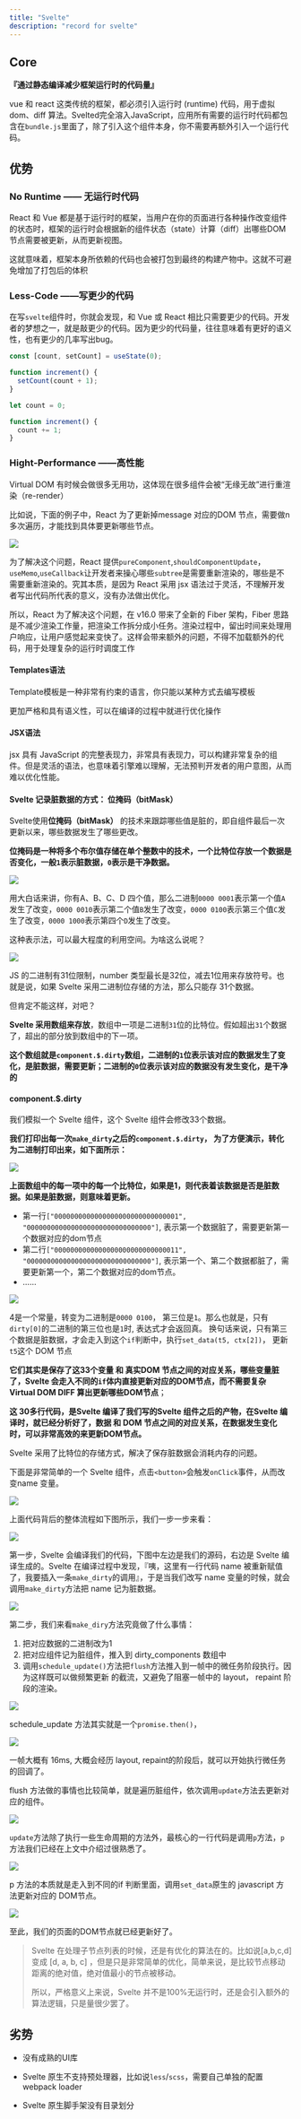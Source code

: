 ```yaml
---
title: "Svelte"
description: "record for svelte"
---
```

## Core

**『通过静态编译减少框架运行时的代码量』**

vue 和 react 这类传统的框架，都必须引入运行时 (runtime) 代码，用于虚拟dom、diff 算法。Svelted完全溶入JavaScript，应用所有需要的运行时代码都包含在`bundle.js`里面了，除了引入这个组件本身，你不需要再额外引入一个运行代码。

## 优势

### No Runtime —— 无运行时代码

React 和 Vue 都是基于运行时的框架，当用户在你的页面进行各种操作改变组件的状态时，框架的运行时会根据新的组件状态（state）计算（diff）出哪些DOM节点需要被更新，从而更新视图。

这就意味着，框架本身所依赖的代码也会被打包到最终的构建产物中。这就不可避免增加了打包后的体积

### Less-Code ——写更少的代码

在写`svelte`组件时，你就会发现，和 Vue 或 React 相比只需要更少的代码。开发者的梦想之一，就是敲更少的代码。因为更少的代码量，往往意味着有更好的语义性，也有更少的几率写出bug。

```jsx
const [count, setCount] = useState(0);

function increment() {
  setCount(count + 1);
}
```

```js
let count = 0;

function increment() {
  count += 1;
}
```

### Hight-Performance ——高性能

Virtual DOM 有时候会做很多无用功，这体现在很多组件会被“无缘无故”进行重渲染（re-render）

比如说，下面的例子中，React 为了更新掉message 对应的DOM 节点，需要做n多次遍历，才能找到具体要更新哪些节点。

![](https://pic2.zhimg.com/80/v2-c72c6248946a9ffe28acc6e7c23ab8a1_720w.webp)

为了解决这个问题，React 提供`pureComponent`,`shouldComponentUpdate`，`useMemo`,`useCallback`让开发者来操心哪些`subtree`是需要重新渲染的，哪些是不需要重新渲染的。究其本质，是因为 React 采用 jsx 语法过于灵活，不理解开发者写出代码所代表的意义，没有办法做出优化。

所以，React 为了解决这个问题，在 v16.0 带来了全新的 Fiber 架构，Fiber 思路是不减少渲染工作量，把渲染工作拆分成小任务。渲染过程中，留出时间来处理用户响应，让用户感觉起来变快了。这样会带来额外的问题，不得不加载额外的代码，用于处理复杂的运行时调度工作

#### Templates语法

Template模板是一种非常有约束的语言，你只能以某种方式去编写模板

更加严格和具有语义性，可以在编译的过程中就进行优化操作

#### JSX语法

jsx 具有 JavaScript 的完整表现力，非常具有表现力，可以构建非常复杂的组件。但是灵活的语法，也意味着引擎难以理解，无法预判开发者的用户意图，从而难以优化性能。

#### Svelte 记录脏数据的方式： 位掩码（bitMask）

Svelte使用**位掩码（bitMask）** 的技术来跟踪哪些值是脏的，即自组件最后一次更新以来，哪些数据发生了哪些更改。

**位掩码是一种将多个布尔值存储在单个整数中的技术，一个比特位存放一个数据是否变化，一般`1`表示脏数据，`0`表示是干净数据。**

![](https://pic3.zhimg.com/80/v2-129e5aac3495601794a43d3b7d301e4e_720w.webp)

用大白话来讲，你有A、B、C、D 四个值，那么二进制`0000 0001`表示第一个值`A`发生了改变，`0000 0010`表示第二个值`B`发生了改变，`0000 0100`表示第三个值`C`发生了改变，`0000 1000`表示第四个`D`发生了改变。

这种表示法，可以最大程度的利用空间。为啥这么说呢？

![](https://pic4.zhimg.com/80/v2-084851789a18de369d23a28b0a6d226b_720w.webp)

JS 的二进制有31位限制，number 类型最长是32位，减去1位用来存放符号。也就是说，如果 Svelte 采用二进制位存储的方法，那么只能存 31个数据。

但肯定不能这样，对吧？

**Svelte 采用数组来存放**，数组中一项是二进制`31`位的比特位。假如超出`31`个数据了，超出的部分放到数组中的下一项。

**这个数组就是`component.$.dirty`数组，二进制的`1`位表示该对应的数据发生了变化，是脏数据，需要更新；二进制的`0`位表示该对应的数据没有发生变化，是干净的**

#### component.$.dirty

我们模拟一个 Svelte 组件，这个 Svelte 组件会修改33个数据。

**我们打印出每一次`make_dirty`之后的`component.$.dirty`， 为了方便演示，转化为二进制打印出来，如下面所示：**

![](https://pic2.zhimg.com/80/v2-f4294b841b122f3acac671205ae365f1_720w.webp)

**上面数组中的每一项中的每一个比特位，如果是1，则代表着该数据是否是脏数据。如果是脏数据，则意味着更新。**

- 第一行`["0000000000000000000000000000001", "0000000000000000000000000000000"]`, 表示第一个数据脏了，需要更新第一个数据对应的dom节点
- 第二行`["0000000000000000000000000000011", "0000000000000000000000000000000"]`, 表示第一个、第二个数据都脏了，需要更新第一个，第二个数据对应的dom节点。
- ……

![](https://pic3.zhimg.com/80/v2-4b4c614699c06957b6cf01ea4991da96_720w.webp)

4是一个常量，转变为二进制是`0000 0100`， 第三位是`1`。那么也就是，只有`dirty[0]`的二进制的第三位也是`1`时, 表达式才会返回真。 换句话来说，只有第三个数据是脏数据，才会走入到这个`if`判断中，执行`set_data(t5, ctx[2])`， 更新`t5`这个 DOM 节点

**它们其实是保存了这33个变量 和 真实DOM 节点之间的对应关系，哪些变量脏了，Svelte 会走入不同的`if`体内直接更新对应的DOM节点，而不需要复杂 Virtual DOM DIFF 算出更新哪些DOM节点**；

**这 30多行代码，是Svelte 编译了我们写的Svelte 组件之后的产物，在Svelte 编译时，就已经分析好了，数据 和 DOM 节点之间的对应关系，在数据发生变化时，可以非常高效的来更新DOM节点。**

Svelte 采用了比特位的存储方式，解决了保存脏数据会消耗内存的问题。

下面是非常简单的一个 Svelte 组件，点击`<button>`会触发`onClick`事件，从而改变name 变量。

![](https://pic1.zhimg.com/80/v2-68c7d2b9d78a77ea31d20fbd28d94840_720w.webp)

上面代码背后的整体流程如下图所示，我们一步一步来看：

![](https://pic1.zhimg.com/80/v2-cac9bc811261caf14db1adf45590e408_720w.webp)

第一步，Svelte 会编译我们的代码，下图中左边是我们的源码，右边是 Svelte 编译生成的。Svelte 在编译过程中发现，『咦，这里有一行代码 name 被重新赋值了，我要插入一条`make_dirty`的调用』，于是当我们改写 name 变量的时候，就会调用`make_dirty`方法把 name 记为脏数据。

![](https://pic1.zhimg.com/80/v2-63e5041713ae22daf97e3caacd25b180_720w.webp)

第二步，我们来看`make_diry`方法究竟做了什么事情：

1. 把对应数据的二进制改为1
2. 把对应组件记为脏组件，推入到 dirty_components 数组中
3. 调用`schedule_update()`方法把`flush`方法推入到一帧中的微任务阶段执行。因为这样既可以做频繁更新 的截流，又避免了阻塞一帧中的 layout， repaint 阶段的渲染。

![](https://pic4.zhimg.com/80/v2-7b0f9cd12e8f93769271907e10362f67_720w.webp)

schedule_update 方法其实就是一个`promise.then()`，

![](https://pic2.zhimg.com/80/v2-b9f17c2b9fa110fe772a7fca3710215d_720w.webp)

一帧大概有 16ms, 大概会经历 layout, repaint的阶段后，就可以开始执行微任务的回调了。

flush 方法做的事情也比较简单，就是遍历脏组件，依次调用`update`方法去更新对应的组件。

![](https://pic2.zhimg.com/80/v2-1f7df2f9d8e6202d1bfff8ae183ae7dd_720w.webp)

`update`方法除了执行一些生命周期的方法外，最核心的一行代码是调用`p`方法，`p`方法我们已经在上文中介绍过很熟悉了。

![](https://pic1.zhimg.com/80/v2-a9932b159eb075ecb0aff88be45ede08_720w.webp)

p 方法的本质就是走入到不同的if 判断里面，调用`set_data`原生的 javascript 方法更新对应的 DOM节点。

![](https://pic3.zhimg.com/80/v2-e13ff8f6d1bf2b990904246f838d5fde_720w.webp)

至此，我们的页面的DOM节点就已经更新好了。

> Svelte 在处理子节点列表的时候，还是有优化的算法在的。比如说[a,b,c,d] 变成 [d, a, b, c] ，但是只是非常简单的优化，简单来说，是比较节点移动距离的绝对值，绝对值最小的节点被移动。  
>
> 所以，严格意义上来说，Svelte 并不是100%无运行时，还是会引入额外的算法逻辑，只是量很少罢了。

## 劣势

- 没有成熟的UI库

- Svelte 原生不支持预处理器，比如说`less`/`scss`，需要自己单独的配置 webpack loader

- Svelte 原生脚手架没有目录划分
